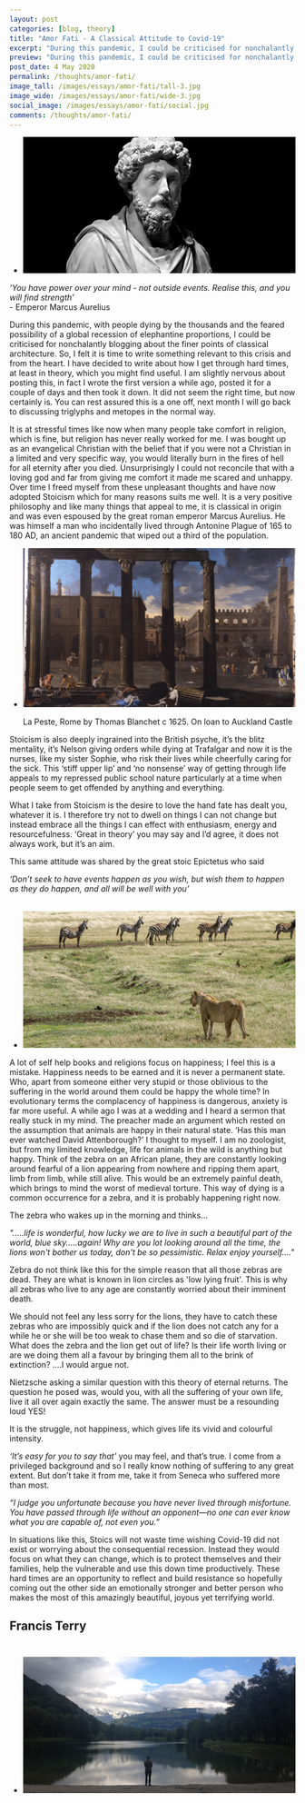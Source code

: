 ```yaml
---
layout: post
categories: [blog, theory]
title: "Amor Fati - A Classical Attitude to Covid-19"
excerpt: "During this pandemic, I could be criticised for nonchalantly blogging about the finer points of classical architecture. So, I felt it is time to write something relevant to this crisis and from the heart."
preview: "During this pandemic, I could be criticised for nonchalantly blogging about the finer points of classical architecture. So, I felt it is time to write something relevant to this crisis and from the heart."
post_date: 4 May 2020
permalink: /thoughts/amor-fati/
image_tall: /images/essays/amor-fati/tall-3.jpg
image_wide: /images/essays/amor-fati/wide-3.jpg
social_image: /images/essays/amor-fati/social.jpg
comments: /thoughts/amor-fati/
---
```


<ul class="list">
	<li class="full">
		<a class="fancybox" rel="group" href="/images/essays/amor-fati/01.jpg">
			<img src="/images/essays/amor-fati/thumbs/01.jpg" alt="{{ page.title }}" />
		</a>
	</li>
</ul>

*‘You have power over your mind - not outside events. Realise this, and you will find strength’*<br> - Emperor Marcus Aurelius

During this pandemic, with people dying by the thousands and the feared possibility of a global recession of elephantine proportions, I could be criticised for nonchalantly blogging about the finer points of classical architecture. So, I felt it is time to write something relevant to this crisis and from the heart. I have decided to write about how I get through hard times, at least in theory, which you might find useful. I am slightly nervous about posting this, in fact I wrote the first version a while ago, posted it for a couple of days and then took it down. It did not seem the right time, but now certainly is. You can rest assured this is a one off, next month I will go back to discussing triglyphs and metopes in the normal way. 

It is at stressful times like now when many people take comfort in religion, which is fine, but religion has never really worked for me. I was bought up as an evangelical Christian with the belief that if you were not a Christian in a limited and very specific way, you would literally burn in the fires of hell for all eternity after you died. Unsurprisingly I could not reconcile that with a loving god and far from giving me comfort it made me scared and unhappy. Over time I freed myself from these unpleasant thoughts and have now adopted Stoicism which for many reasons suits me well. It is a very positive philosophy and like many things that appeal to me, it is classical in origin and was even espoused by the great roman emperor Marcus Aurelius. He was himself a man who incidentally lived through Antonine Plague of 165 to 180 AD, an ancient pandemic that wiped out a third of the population.

<ul class="list">
	<li class="full">
		<a class="fancybox" rel="group" href="/images/essays/amor-fati/04.jpg" title="La Peste, Rome by Thomas Blanchet c 1625. On loan to Auckland Castle">
			<img src="/images/essays/amor-fati/thumbs/04.jpg" alt="La Peste, Rome by Thomas Blanchet c 1625. On loan to Auckland Castle" />
		</a>
		<p class="caption">La Peste, Rome by Thomas Blanchet c 1625. On loan to Auckland Castle</p>
	</li>
</ul>

Stoicism is also deeply ingrained into the British psyche, it’s the blitz mentality, it’s Nelson giving orders while dying at Trafalgar and now it is the nurses, like my sister Sophie, who risk their lives while cheerfully caring for the sick. This ‘stiff upper lip’ and ‘no nonsense’ way of getting through life appeals to my repressed public school nature particularly at a time when people seem to get offended by anything and everything. 

What I take from Stoicism is the desire to love the hand fate has dealt you, whatever it is. I therefore try not to dwell on things I can not change but instead embrace all the things I can effect with enthusiasm, energy and resourcefulness. ‘Great in theory’ you may say and I’d agree, it does not always work, but it’s an aim. 

This same attitude was shared by the great stoic Epictetus who said 

*‘Don’t seek to have events happen as you wish, but wish them to happen as they do happen, and all will be well with you’*<br/><br/>

<ul class="list">
	<li class="full">
		<a class="fancybox" rel="group" href="/images/essays/amor-fati/02.jpg">
			<img src="/images/essays/amor-fati/thumbs/02.jpg" alt="{{ page.title }}" />
		</a>
	</li>
</ul>

A lot of self help books and religions focus on happiness; I feel this is a mistake. Happiness needs to be earned and it is never a permanent state. Who, apart from someone either very stupid or those oblivious to the suffering in the world around them could be happy the whole time? In evolutionary terms the complacency of happiness is dangerous, anxiety is far more useful. A while ago I was at a wedding and I heard a sermon that really stuck in my mind. The preacher made an argument which rested on the assumption that animals are happy in their natural state. ‘Has this man ever watched David Attenborough?’ I thought to myself. I am no zoologist, but from my limited knowledge, life for animals in the wild is anything but happy. Think of the zebra on an African plane, they are constantly looking around fearful of a lion appearing from nowhere and ripping them apart, limb from limb, while still alive. This would be an extremely painful death, which brings to mind the worst of medieval torture. This way of dying is a common occurrence for a zebra, and it is probably happening right now. 

The zebra who wakes up in the morning and thinks...

*".....life is wonderful, how lucky we are to live in such a beautiful part of the world, blue sky.....again! Why are you lot looking around all the time, the lions won't bother us today, don't be so pessimistic. Relax enjoy yourself...."*

Zebra do not think like this for the simple reason that all those zebras are dead. They are what is known in lion circles as 'low lying fruit'. This is why all zebras who live to any age are constantly worried about their imminent death. 

We should not feel any less sorry for the lions, they have to catch these zebras who are impossibly quick and if the lion does not catch any for a while he or she will be too weak to chase them and so die of starvation. What does the zebra and the lion get out of life? Is their life worth living or are we doing them all a favour by bringing them all to the brink of extinction? ....I would argue not.

Nietzsche asking a similar question with this theory of eternal returns. The question he posed was, would you, with all the suffering of your own life, live it all over again exactly the same. The answer must be a resounding loud YES! 

It is the struggle, not happiness, which gives life its vivid and colourful intensity.

*‘It’s easy for you to say that’* you may feel, and that’s true. I come from a privileged background and so I really know nothing of suffering to any great extent. But don’t take it from me, take it from Seneca who suffered more than most.

*“I judge you unfortunate because you have never lived through misfortune. You have passed through life without an opponent—no one can ever know what you are capable of, not even you.”*

In situations like this, Stoics will not waste time wishing Covid-19 did not exist or worrying about the consequential recession. Instead they would focus on what they can change, which is to protect themselves and their families, help the vulnerable and use this down time productively. These hard times are an opportunity to reflect and build resistance so hopefully coming out the other side an emotionally stronger and better person who makes the most of this amazingly beautiful, joyous yet terrifying world. 

## Francis Terry<br/><br/>

<ul class="list">
	<li class="full">
		<a class="fancybox" rel="group" href="/images/essays/amor-fati/03.jpg">
			<img src="/images/essays/amor-fati/thumbs/03.jpg" alt="{{ page.title }}" />
		</a>
	</li>
</ul>